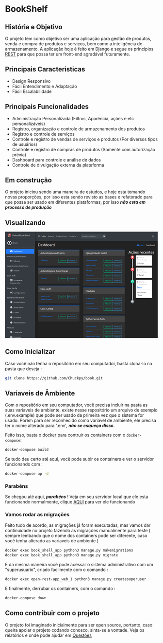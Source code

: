 # BookShelf

## História e Objetivo

O projeto  tem como objetivo ser uma aplicação para gestão de produtos, venda e compra de produtos e serviços, bem como a inteligência de armazenamento. A aplicação hoje é feito em Django e segue os principios [REST](https://pt.wikipedia.org/wiki/REST) para que possa ter um front-end agradável futuramente.

## Principais Caracteristicas

- Design Responsivo
- Fácil Entendimento e Adaptação
- Fácil Escalabilidade

## Principais Funcionalidades

- Administração Personalizada (Filtros, Aparência, ações e etc personalizáveis)
- Registro, organização e controle de armazenamento dos produtos
- Registro e controle de serviços
- Controle e registro de vendas de serviços e produtos (Por diversos tipos de usuários)
- Controle e registro de compras de produtos (Somente com autorização prévia)
- Dashboard para controle e análise de dados
- Controle de divulgação externa da plataforma

## Em construção

O projeto iniciou sendo uma maneira de estudos, e hoje esta tomando novas proporções, por isso esta sendo revisto as bases e refatorado para que possa ser usado em diferentes plataformas, por isso ***não esta em processo de produção***

## Visualizando

![Pré visualização do painel administrativo](./doc/preview/admin.png)

## Como Inicializar

Caso você não tenha o repositório em seu computador, basta clona-lo na pasta que deseja :

```bash
git clone https://github.com/Chuckpy/book.git
```

## Variaveis de Âmbiente

Com o repositório em seu computador, você precisa incluir na pasta as suas variaveis de ambiente, existe nesse repositório um arquivo de exemplo (.env.example) que pode ser usado da primeira vez que o sistema for usado. Porém para ser reconhecido como variável de ambiente, ele precisa ter o nome alterado para '.env', ***não se esqueça disso***.

Feito isso, basta o docker para contruir os containers com o `docker-compose`:

```bash
docker-compose build
```

Se tudo deu certo até aqui, você pode subir os containers e ver o servidor funcionando com :

```bash
docker-compose up -d
```

### Parabéns

Se chegou até aqui, ***parabéns*** ! Veja em seu servidor local que ele esta funcionando normalmente, clique [AQUI](http://0.0.0.0:8000/) para ver ele funcionando  

### Vamos rodar as migrações

Feito tudo de acordo, as migrações já foram executadas, mas vamos dar continuidade no projeto fazendo as migrações manualmente para teste ( sempre lembando que o nome dos containers pode ser diferente, caso você tenha alterado as variaveis de ambiente )

```bash
docker exec book_shell_app python3 manage.py makemigrations
docker exec book_shell_app python3 manage.py migrate
```

E da mesma maneira você pode acessar o sistema administrativo com um "superusuario", criado facilmente com o comando :

```bash
docker exec open-rest-app_web_1 python3 manage.py createsuperuser
```

E finalmente, derrubar os containers, com o comando :

```bash
docker-compose down
```

## Como contribuir com o projeto

O projeto foi imaginado inicialmente para ser open source, portanto, caso queira apoiar o projeto codando conosco, sinta-se a vontade.
Veja os relatórios e onde pode ajudar em [Questões](https://github.com/Chuckpy/BookShelf/issues)
